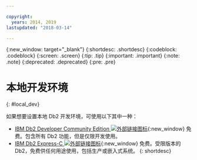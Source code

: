 ```yaml
---

copyright:
  years: 2014, 2019
lastupdated: "2018-03-14"

---
```


<!-- Attribute definitions --> 
{:new_window: target="_blank"}
{:shortdesc: .shortdesc}
{:codeblock: .codeblock}
{:screen: .screen}
{:tip: .tip}
{:important: .important}
{:note: .note}
{:deprecated: .deprecated}
{:pre: .pre}

# 本地开发环境
{: #local_dev}

如果想要设置本地 Db2 开发环境，可使用以下其中一种：

* [IBM Db2 Developer Community Edition ![外部链接图标](../../icons/launch-glyph.svg "外部链接图标")](https://www.ibm.com/us-en/marketplace/ibm-db2-direct-and-developer-editions){:new_window} 免费。包含所有 Db2 功能，但是仅限开发使用。
* [IBM Db2 Express-C ![外部链接图标](../../icons/launch-glyph.svg "外部链接图标")](https://www.ibm.com/developerworks/downloads/im/db2express/){:new_window} 免费。受限版本的 Db2，免费供任何用途使用，包括生产或嵌入式系统。
{: shortdesc}
